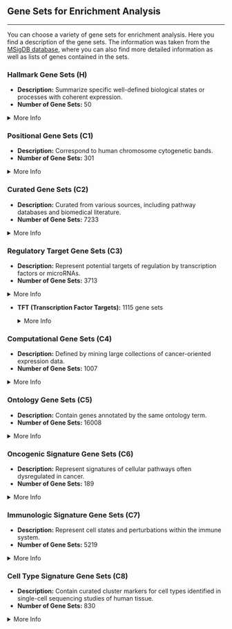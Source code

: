 ## Gene Sets for Enrichment Analysis

***

You can choose a variety of gene sets for enrichment analysis. Here you find a 
description of the gene sets. The information was taken from the
[MSigDB database](https://www.gsea-msigdb.org/gsea/msigdb/collections.jsp), where you 
can also find more detailed information as well as lists of genes contained in the sets.

### Hallmark Gene Sets (H)
- **Description:** Summarize specific well-defined biological states or processes with coherent expression.
- **Number of Gene Sets:** 50
<details>
<summary>More Info</summary>
<br>
Hallmark gene sets summarize and represent specific well-defined biological states or processes and display coherent expression. These gene sets were generated by a computational methodology based on identifying overlaps between gene sets in other MSigDB collections and retaining genes that display coordinate expression.
</details>

### Positional Gene Sets (C1)
- **Description:** Correspond to human chromosome cytogenetic bands.
- **Number of Gene Sets:** 301
<details>
<summary>More Info</summary>
<br>
Gene sets corresponding to human chromosome cytogenetic bands.
</details>

### Curated Gene Sets (C2)
- **Description:** Curated from various sources, including pathway databases and biomedical literature.
- **Number of Gene Sets:** 7233
<details>
<summary>More Info</summary>
<br>
Gene sets in this collection are curated from various sources, including online pathway databases and the biomedical literature. Many sets are also contributed by individual domain experts. The gene set page for each gene set lists its source. The C2 collection is divided into the following two subcollections: Chemical and genetic perturbations (CGP) and Canonical pathways (CP).

  - **CGP (Chemical and Genetic Perturbations):** 3438 gene sets
    <details>
    <summary>More Info</summary>
    <br>
    Gene sets represent expression signatures of genetic and chemical perturbations. A number of these gene sets come in pairs: xxx_UP (and xxx_DN) gene set representing genes induced (and repressed) by the perturbation.
    </details>
  - **CP (Canonical Pathways):** 3795 gene sets
    - **BioCarta:** 292 gene sets
      <details>
      <summary>More Info</summary>
      <br>
      Canonical Pathways gene sets derived from the BioCarta pathway database.
      </details>
    - **KEGG_MEDICUS:** 619 gene sets
      <details>
      <summary>More Info</summary>
      <br>
      Canonical Pathways gene sets derived from the KEGG MEDICUS pathway database.
      </details>
    - **PID:** 196 gene sets
      <details>
      <summary>More Info</summary>
      <br>
      Canonical Pathways gene sets derived from the PID pathway database.
      </details>
    - **Reactome:** 1692 gene sets
      <details>
      <summary>More Info</summary>
      <br>
      Canonical Pathways gene sets derived from the Reactome pathway database.
      </details>
    - **WikiPathways:** 791 gene sets
      <details>
      <summary>More Info</summary>
      <br>
      Canonical Pathways gene sets derived from the WikiPathways pathway database.
      </details>
    - **KEGG_LEGACY:** 186 gene sets
      <details>
      <summary>More Info</summary>
      <br>
      Canonical Pathways gene sets derived from the KEGG pathway database, considered Legacy gene sets since the introduction of the gene sets based on the more recent KEGG MEDICUS data.
      </details>
    </details>

### Regulatory Target Gene Sets (C3)
- **Description:** Represent potential targets of regulation by transcription factors or microRNAs.
- **Number of Gene Sets:** 3713
<details>
<summary>More Info</summary>
<br>
Gene sets representing potential targets of regulation by transcription factors or microRNAs. The sets consist of genes grouped by elements they share in their non-protein coding regions. The elements represent known or likely cis-regulatory elements in promoters and 3'-UTRs. The C3 collection is divided into two subcollections: microRNA targets (MIR) and transcription factor targets (TFT). 

- **MIR (MicroRNA Targets):** 2598 gene sets
    <details>
    <summary>More Info</summary>
    <br>
    All miRNA target prediction gene sets. Combined superset of both miRDB prediction methods and legacy sets.
  
    - **miRDB:** 2377 gene sets
      <details>
      <summary>More Info</summary>
      <br>
      Gene sets containing high-confidence gene-level predictions of human miRNA targets as cataloged by miRDB v6.0 algorithm (Chen and Wang, 2020).
      </details>
    - **MIR_LEGACY:** 221 gene sets
      <details>
      <summary>More Info</summary>
      <br>
      Older gene sets that contain genes sharing putative target sites (seed matches) of human mature miRNA in their 3'-UTRs.
      </details>
</details>
      
  - **TFT (Transcription Factor Targets):** 1115 gene sets
    <details>
    <summary>More Info</summary>
    <br>
    All transcription factor target prediction gene sets. Combined superset of both GTRD prediction methods and legacy sets.
    
    - **GTRD:** 505 gene sets
      <details>
      <summary>More Info</summary>
      <br>
      Genes that share GTRD (Kolmykov et al. 2021) predicted transcription factor binding sites in the region -1000,+100 bp around the TSS for the indicated transcription factor.
      </details>
    - **TFT_LEGACY:** 610 gene sets
      <details>
      <summary>More Info</summary>
      <br>
      Older gene sets that share upstream cis-regulatory motifs, which can function as potential transcription factor binding sites. Based on work by Xie et al. 2005.
      </details>
    </details>
</details>


### Computational Gene Sets (C4)
- **Description:** Defined by mining large collections of cancer-oriented expression data.
- **Number of Gene Sets:** 1007
<details>
<summary>More Info</summary>
<br>
Computational gene sets defined by mining large collections of cancer-oriented  
expression data. The C4 collection is divided into three subcollections: 3CA, CGN, and CM.

  - **3CA (Curated Cancer Cell Atlas):** 149 gene sets
    <details>
    <summary>More Info</summary>
    <br>
    Gene sets mined from the Curated Cancer Cell Atlas (3CA) metaprograms. These sets consist of genes that are coordinately upregulated in subpopulations of cells within 24 tumor types, covering both generic and lineage-specific cellular processes. The resource underlying this collection is described in Gavish et al. 2023.
    </details>
  - **CGN (Cancer Gene Neighborhoods):** 427 gene sets
    <details>
    <summary>More Info</summary>
    <br>
    Gene sets defined by expression neighborhoods centered on 380 cancer-associated genes. This collection is described in Subramanian, Tamayo et al. 2005.
    </details>
  - **CM (Cancer Modules):** 431 gene sets
    <details>
    <summary>More Info</summary>
    <br>
    Gene sets defined by Segal et al. 2004. Briefly, the authors compiled gene sets ('modules') from a variety of resources such as KEGG, GO, and others. By mining a large compendium of cancer-related microarray data, they identified 456 such modules as significantly changed in a variety of cancer conditions.
    </details>
</details>

### Ontology Gene Sets (C5)
- **Description:** Contain genes annotated by the same ontology term.
- **Number of Gene Sets:** 16008
<details>
<summary>More Info</summary>
<br>
Gene sets that contain genes annotated by the same ontology term. The C5 collection is divided into two subcollections, the first derived from the Gene Ontology resource (GO) which contains BP, CC, and MF components and a second derived from the Human Phenotype Ontology (HPO).
    
  - **GO (Gene Ontology):** 10461 gene sets
    <details>
    <summary>More Info</summary>
    <br>
    All gene sets derived from Gene Ontology.
    
    - **BP (Biological Process):** 7647 gene sets
      <details>
      <summary>More Info</summary>
      <br>
      Gene sets derived from the GO Biological Process ontology.
      </details>
    - **CC (Cellular Component):** 1015 gene sets
      <details>
      <summary>More Info</summary>
      <br>
      Gene sets derived from the GO Cellular Component ontology.
      </details>
    - **MF (Molecular Function):** 1799 gene sets
      <details>
      <summary>More Info</summary>
      <br>
      Gene sets derived from the GO Molecular Function ontology.
      </details>

  - **HPO (Human Phenotype Ontology):** 5547 gene sets
    <details>
    <summary>More Info</summary>
    <br>
    Gene sets derived from the Human Phenotype Ontology.
    </details>
</details>

### Oncogenic Signature Gene Sets (C6)
- **Description:** Represent signatures of cellular pathways often dysregulated in cancer.
- **Number of Gene Sets:** 189
<details>
<summary>More Info</summary>
<br>
Gene sets that represent signatures of cellular pathways which are often dis-regulated in cancer. The majority of signatures were generated directly from microarray data from NCBI GEO or from internal unpublished profiling experiments involving perturbation of known cancer genes.
</details>

### Immunologic Signature Gene Sets (C7)
- **Description:** Represent cell states and perturbations within the immune system.
- **Number of Gene Sets:** 5219
<details>
<summary>More Info</summary>
<br>
Gene sets that represent cell states and perturbations within the immune system.

  - **ImmuneSigDB:** 4872 gene sets
    <details>
    <summary>More Info</summary>
    <br>
    Gene sets representing chemical and genetic perturbations of the immune system generated by manual curation of published studies in human and mouse immunology.
    </details>
  - **VAX (Vaccine Response):** 347 gene sets
    <details>
    <summary>More Info</summary>
    <br>
    Gene sets curated by the Human Immunology Project Consortium (HIPC), describing human transcriptomic immune responses to vaccinations.
    </details>
</details>

### Cell Type Signature Gene Sets (C8)
- **Description:** Contain curated cluster markers for cell types identified in single-cell sequencing studies of human tissue.
- **Number of Gene Sets:** 830
<details>
<summary>More Info</summary>
<br>
Gene sets that contain curated cluster markers for cell types identified in single-cell sequencing studies of human tissue.
</details>
